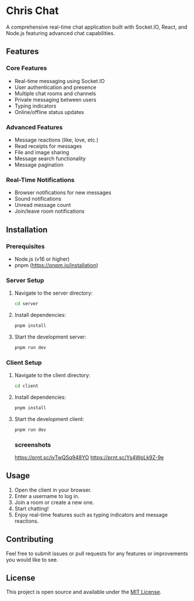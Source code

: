 # Chris Chat

A comprehensive real-time chat application built with Socket.IO, React, and Node.js featuring advanced chat capabilities.

## Features

### Core Features
- Real-time messaging using Socket.IO
- User authentication and presence
- Multiple chat rooms and channels
- Private messaging between users
- Typing indicators
- Online/offline status updates

### Advanced Features
- Message reactions (like, love, etc.)
- Read receipts for messages
- File and image sharing
- Message search functionality
- Message pagination

### Real-Time Notifications
- Browser notifications for new messages
- Sound notifications
- Unread message count
- Join/leave room notifications

## Installation

### Prerequisites

- Node.js (v16 or higher)
- pnpm (https://pnpm.io/installation)

### Server Setup

1. Navigate to the server directory:
   ```bash
   cd server
   ```

2. Install dependencies:
   ```bash
   pnpm install
   ```

3. Start the development server:
   ```bash
   pnpm run dev
   ```

### Client Setup

1. Navigate to the client directory:
   ```bash
   cd client
   ```

2. Install dependencies:
   ```bash
   pnpm install
   ```

3. Start the development client:
   ```bash
   pnpm run dev
   ```

   ### screenshots
   https://prnt.sc/ivTwQSq948YO
   https://prnt.sc/Ys4WpLk9Z-9e

## Usage

1. Open the client in your browser.
2. Enter a username to log in.
3. Join a room or create a new one.
4. Start chatting!
5. Enjoy real-time features such as typing indicators and message reactions.

## Contributing

Feel free to submit issues or pull requests for any features or improvements you would like to see.

## License

This project is open source and available under the [MIT License](LICENSE).

